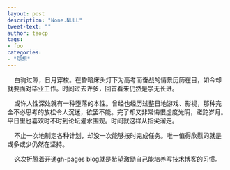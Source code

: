```yaml
---
layout: post
description: "None.NULL"
tweet-text: ""
author: taocp
tags:
- foo
categories:
- "随想"
---
```


&nbsp;&nbsp;&nbsp;&nbsp;白驹过隙，日月穿梭。在昏暗床头灯下为高考而奋战的情景历历在目，如今却就要面对毕业工作。时间过去许多，回首看来仍然是学无长进。

&nbsp;&nbsp;&nbsp;&nbsp;或许人性深处就有一种堕落的本性。曾经也经历过整日地游戏、影视，那种完全不必思考的放松令人沉迷，欲罢不能。完了却又非常悔恨虚度光阴，蹉跎岁月。平日里也喜欢时不时到论坛灌水围观。时间就这样从指尖溜走。

&nbsp;&nbsp;&nbsp;&nbsp;不止一次地制定各种计划，却没一次能够按时完成任务。唯一值得欣慰的就是或多或少仍然在坚持。

&nbsp;&nbsp;&nbsp;&nbsp;这次折腾着开通gh-pages blog就是希望激励自己能培养写技术博客的习惯。
